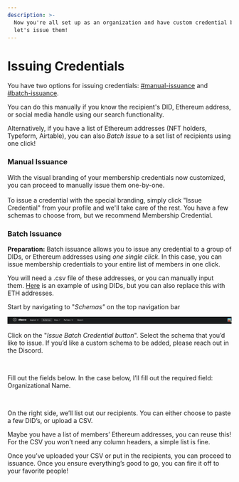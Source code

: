 ```yaml
---
description: >-
  Now you're all set up as an organization and have custom credential branding,
  let's issue them!
---
```


# Issuing Credentials

You have two options for issuing credentials: [#manual-issuance](issuing-credentials.md#manual-issuance "mention") and [#batch-issuance](issuing-credentials.md#batch-issuance "mention").

You can do this manually if you know the recipient's DID, Ethereum address, or social media handle using our search functionality.

Alternatively, if you have a list of Ethereum addresses (NFT holders, Typeform, Airtable), you can also _Batch Issue_ to a set list of recipients using one click!



### Manual Issuance

With the visual branding of your membership credentials now customized, you can proceed to manually issue them one-by-one.\
\
To issue a credential with the special branding, simply click "Issue Credential" from your profile and we'll take care of the rest. You have a few schemas to choose from, but we recommend Membership Credential.



### Batch Issuance

**Preparation:** Batch issuance allows you to issue any credential to a group of DIDs, or Ethereum addresses using _one single click_. In this case, you can issue membership credentials to your entire list of members in one click.

You will need a .csv file of these addresses, or you can manually input them. [Here](https://docs.google.com/spreadsheets/d/13oj4aKz6ENG0OmqiKNRhPgkUP7XyHJrrccS040x2VWI/edit#gid=577048407) is an example of using DIDs, but you can also replace this with ETH addresses.

Start by navigating to "_Schemas"_ on the top navigation bar

<img src="../.gitbook/assets/image (10).png" alt="" data-size="original">

Click on the "_Issue Batch Credential button_". Select the schema that you’d like to issue. If you’d like a custom schema to be added, please reach out in the Discord.

<img src="https://docs.disco.xyz/assets/images/my_schemas-1923bbfeba1c1126aa4be9d3353bacc5.png" alt="" data-size="original">

Fill out the fields below. In the case below, I’ll fill out the required field: Organizational Name.

<img src="https://docs.disco.xyz/assets/images/org_issue-5da48ff1f99df2ebce6af106b450f6d8.png" alt="" data-size="original">

On the right side, we’ll list out our recipients. You can either choose to paste a few DID’s, or upload a CSV.

Maybe you have a list of members’ Ethereum addresses, you can reuse this! For the CSV you won’t need any column headers, a simple list is fine.&#x20;

Once you’ve uploaded your CSV or put in the recipients, you can proceed to issuance. Once you ensure everything’s good to go, you can fire it off to your favorite people!
